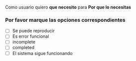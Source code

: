 Como usuario  quiero __que necesito__ para __Por que lo necesitas__

### Por favor marque las opciones correspondientes

- [ ] Se puede reproducir
- [ ] Es error funcional
- [ ] incomplete
- [ ] completed
- [ ] El sistema sigue funcionando
